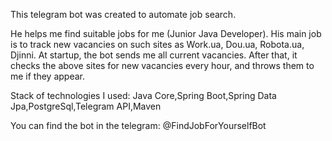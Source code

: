 This telegram bot was created to automate job search.


He helps me find suitable jobs for me (Junior Java Developer).
His main job is to track new vacancies on such sites as Work.ua, Dou.ua, Robota.ua, Djinni.
At startup, the bot sends me all current vacancies. After that, it checks the above sites for new vacancies every hour, and throws them to me if they appear.

Stack of technologies I used:
Java Core,Spring Boot,Spring Data Jpa,PostgreSql,Telegram API,Maven 

You can find the bot in the telegram:
@FindJobForYourselfBot
